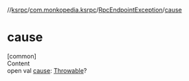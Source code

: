 //[ksrpc](../../index.md)/[com.monkopedia.ksrpc](../index.md)/[RpcEndpointException](index.md)/[cause](cause.md)



# cause  
[common]  
Content  
open val [cause](cause.md): [Throwable](https://kotlinlang.org/api/latest/jvm/stdlib/kotlin/-throwable/index.html)?  



